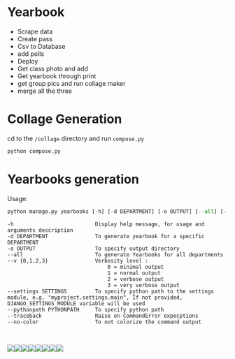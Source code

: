 # Yearbook

- Scrape data
- Create pass
- Csv to Database
- add polls
- Deploy 
- Get class photo and add
- Get yearbook through print
- get group pics and run collage maker
- merge all the three

# Collage Generation
cd to the `/collage` directory and run `compose.py`
```bash
python compose.py
```

# Yearbooks generation
Usage:
```python
python manage.py yearbooks [-h] [-d DEPARTMENT] [-o OUTPUT] [--all] [--version] [-v {0,1,2,3}] [--settings SETTINGS] [--pythonpath PYTHONPATH] [--traceback] [--no-color]
```
```
-h                          Display help message, for usage and arguments description
-d DEPARTMENT               To generate yearbook for a specific DEPARTMENT
-o OUTPUT                   To specify output directory
--all                       To generate Yearbooks for all departments
--v {0,1,2,3}               Verbosity level :
                                0 = minimal output
                                1 = normal output
                                2 = verbose output
                                3 = very verbose output
--settings SETTINGS         To specify python path to the settings module, e.g. "myproject.settings.main", If not provided, DJANGO_SETTINGS_MODULE variable will be used
--pythonpath PYTHONPATH     To specify python path
--traceback                 Raise on CommandError expecptions
--no-color                  To not colorize the command output
```
<br>

[![](https://sourcerer.io/fame/abhinavcode/COPS-IITBHU/Yearbook/images/0)](https://sourcerer.io/fame/abhinavcode/COPS-IITBHU/Yearbook/links/0)[![](https://sourcerer.io/fame/abhinavcode/COPS-IITBHU/Yearbook/images/1)](https://sourcerer.io/fame/abhinavcode/COPS-IITBHU/Yearbook/links/1)[![](https://sourcerer.io/fame/abhinavcode/COPS-IITBHU/Yearbook/images/2)](https://sourcerer.io/fame/abhinavcode/COPS-IITBHU/Yearbook/links/2)[![](https://sourcerer.io/fame/abhinavcode/COPS-IITBHU/Yearbook/images/3)](https://sourcerer.io/fame/abhinavcode/COPS-IITBHU/Yearbook/links/3)[![](https://sourcerer.io/fame/abhinavcode/COPS-IITBHU/Yearbook/images/4)](https://sourcerer.io/fame/abhinavcode/COPS-IITBHU/Yearbook/links/4)[![](https://sourcerer.io/fame/abhinavcode/COPS-IITBHU/Yearbook/images/5)](https://sourcerer.io/fame/abhinavcode/COPS-IITBHU/Yearbook/links/5)[![](https://sourcerer.io/fame/abhinavcode/COPS-IITBHU/Yearbook/images/6)](https://sourcerer.io/fame/abhinavcode/COPS-IITBHU/Yearbook/links/6)[![](https://sourcerer.io/fame/abhinavcode/COPS-IITBHU/Yearbook/images/7)](https://sourcerer.io/fame/abhinavcode/COPS-IITBHU/Yearbook/links/7)
